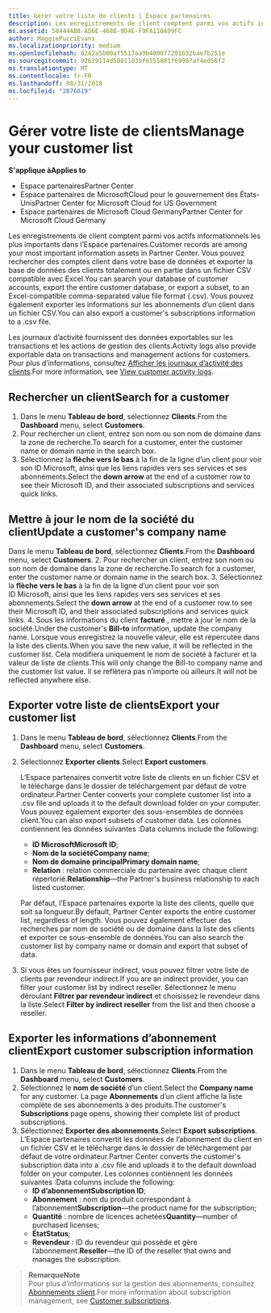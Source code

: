 ```yaml
---
title: Gérer votre liste de clients | Espace partenaires
description: Les enregistrements de client comptent parmi vos actifs informationnels les plus importants dans l’Espace partenaires.
ms.assetid: 58444AB8-AD6E-4686-9D4E-F9FA110A99FC
author: MaggiePucciEvans
ms.localizationpriority: medium
ms.openlocfilehash: 8242a5b00af5517aa9b480077201b32bae7b251e
ms.sourcegitcommit: 92629114d5081103bfe555081f69997af4ed56f2
ms.translationtype: MT
ms.contentlocale: fr-FR
ms.lasthandoff: 08/31/2018
ms.locfileid: "2876819"
---
```

# <a name="manage-your-customer-list"></a><span data-ttu-id="31986-103">Gérer votre liste de clients</span><span class="sxs-lookup"><span data-stu-id="31986-103">Manage your customer list</span></span>

**<span data-ttu-id="31986-104">S'applique à</span><span class="sxs-lookup"><span data-stu-id="31986-104">Applies to</span></span>**

-  <span data-ttu-id="31986-105">Espace partenaires</span><span class="sxs-lookup"><span data-stu-id="31986-105">Partner Center</span></span>
-  <span data-ttu-id="31986-106">Espace partenaires de MicrosoftCloud pour le gouvernement des États-Unis</span><span class="sxs-lookup"><span data-stu-id="31986-106">Partner Center for Microsoft Cloud for US Government</span></span>
-  <span data-ttu-id="31986-107">Espace partenaires de Microsoft Cloud Germany</span><span class="sxs-lookup"><span data-stu-id="31986-107">Partner Center for Microsoft Cloud Germany</span></span>

<span data-ttu-id="31986-108">Les enregistrements de client comptent parmi vos actifs informationnels les plus importants dans l’Espace partenaires.</span><span class="sxs-lookup"><span data-stu-id="31986-108">Customer records are among your most important information assets in Partner Center.</span></span> <span data-ttu-id="31986-109">Vous pouvez rechercher des comptes client dans votre base de données et exporter la base de données des clients totalement ou en partie dans un fichier&nbsp;CSV compatible avec Excel.</span><span class="sxs-lookup"><span data-stu-id="31986-109">You can search your database of customer accounts, export the entire customer database, or export a subset, to an Excel-compatible comma-separated value file format (.csv).</span></span> <span data-ttu-id="31986-110">Vous pouvez également exporter les informations sur les abonnements d’un client dans un fichier&nbsp;CSV.</span><span class="sxs-lookup"><span data-stu-id="31986-110">You can also export a customer's subscriptions information to a .csv file.</span></span>

<span data-ttu-id="31986-111">Les journaux d’activité fournissent des données exportables sur les transactions et les actions de gestion des clients.</span><span class="sxs-lookup"><span data-stu-id="31986-111">Activity logs also provide exportable data on transactions and management actions for customers.</span></span> <span data-ttu-id="31986-112">Pour plus d’informations, consultez [Afficher les journaux d’activité des clients](activity-logs.md).</span><span class="sxs-lookup"><span data-stu-id="31986-112">For more information, see [View customer activity logs](activity-logs.md).</span></span>


## <a name="search-for-a-customer"></a><span data-ttu-id="31986-113">Rechercher un client</span><span class="sxs-lookup"><span data-stu-id="31986-113">Search for a customer</span></span>

1.  <span data-ttu-id="31986-114">Dans le menu **Tableau de bord**, sélectionnez **Clients**.</span><span class="sxs-lookup"><span data-stu-id="31986-114">From the **Dashboard** menu, select **Customers**.</span></span>
2.  <span data-ttu-id="31986-115">Pour rechercher un client, entrez son nom ou son nom de domaine dans la zone de recherche.</span><span class="sxs-lookup"><span data-stu-id="31986-115">To search for a customer, enter the customer name or domain name in the search box.</span></span>
3.  <span data-ttu-id="31986-116">Sélectionnez la **flèche vers le bas** à la fin de la ligne d’un client pour voir son ID&nbsp;Microsoft, ainsi que les liens rapides vers ses services et ses abonnements.</span><span class="sxs-lookup"><span data-stu-id="31986-116">Select the **down arrow** at the end of a customer row to see their Microsoft ID, and their associated subscriptions and services quick links.</span></span>

## <a name="update-a-customers-company-name"></a><span data-ttu-id="31986-117">Mettre à jour le nom de la société du client</span><span class="sxs-lookup"><span data-stu-id="31986-117">Update a customer's company name</span></span>

<span data-ttu-id="31986-118">Dans le menu **Tableau de bord**, sélectionnez **Clients**.</span><span class="sxs-lookup"><span data-stu-id="31986-118">From the **Dashboard** menu, select **Customers**.</span></span>
2.  <span data-ttu-id="31986-119">Pour rechercher un client, entrez son nom ou son nom de domaine dans la zone de recherche.</span><span class="sxs-lookup"><span data-stu-id="31986-119">To search for a customer, enter the customer name or domain name in the search box.</span></span>
3.  <span data-ttu-id="31986-120">Sélectionnez la **flèche vers le bas** à la fin de la ligne d’un client pour voir son ID&nbsp;Microsoft, ainsi que les liens rapides vers ses services et ses abonnements.</span><span class="sxs-lookup"><span data-stu-id="31986-120">Select the **down arrow** at the end of a customer row to see their Microsoft ID, and their associated subscriptions and services quick links.</span></span>
4.  <span data-ttu-id="31986-121">Sous les informations du client **facturé** , mettre à jour le nom de la société.</span><span class="sxs-lookup"><span data-stu-id="31986-121">Under the customer's **Bill-to** information, update the company name.</span></span> <span data-ttu-id="31986-122">Lorsque vous enregistrez la nouvelle valeur, elle est répercutée dans la liste des clients.</span><span class="sxs-lookup"><span data-stu-id="31986-122">When you save the new value, it will be reflected in the customer list.</span></span> <span data-ttu-id="31986-123">Cela modifiera uniquement le nom de société à facturer et la valeur de liste de clients.</span><span class="sxs-lookup"><span data-stu-id="31986-123">This will only change the Bill-to company name and the customer list value.</span></span> <span data-ttu-id="31986-124">Il se reflètera pas n’importe où ailleurs.</span><span class="sxs-lookup"><span data-stu-id="31986-124">It will not be reflected anywhere else.</span></span>

## <a name="export-your-customer-list"></a><span data-ttu-id="31986-125">Exporter votre liste de clients</span><span class="sxs-lookup"><span data-stu-id="31986-125">Export your customer list</span></span>

1.  <span data-ttu-id="31986-126">Dans le menu **Tableau de bord**, sélectionnez **Clients**.</span><span class="sxs-lookup"><span data-stu-id="31986-126">From the **Dashboard** menu, select **Customers**.</span></span>
2.  <span data-ttu-id="31986-127">Sélectionnez **Exporter clients**.</span><span class="sxs-lookup"><span data-stu-id="31986-127">Select **Export customers**.</span></span>

    <span data-ttu-id="31986-128">L’Espace partenaires convertit votre liste de clients en un fichier&nbsp;CSV et le télécharge dans le dossier de téléchargement par défaut de votre ordinateur.</span><span class="sxs-lookup"><span data-stu-id="31986-128">Partner Center converts your complete customer list into a .csv file and uploads it to the default download folder on your computer.</span></span> <span data-ttu-id="31986-129">Vous pouvez également exporter des sous-ensembles de données client.</span><span class="sxs-lookup"><span data-stu-id="31986-129">You can also export subsets of customer data.</span></span> <span data-ttu-id="31986-130">Les colonnes contiennent les données suivantes&nbsp;:</span><span class="sxs-lookup"><span data-stu-id="31986-130">Data columns include the following:</span></span>

    -   <span data-ttu-id="31986-131">**ID Microsoft**</span><span class="sxs-lookup"><span data-stu-id="31986-131">**Microsoft ID**;</span></span>
    -   <span data-ttu-id="31986-132">**Nom de la société**</span><span class="sxs-lookup"><span data-stu-id="31986-132">**Company name**;</span></span>
    -   <span data-ttu-id="31986-133">**Nom de domaine principal**</span><span class="sxs-lookup"><span data-stu-id="31986-133">**Primary domain name**;</span></span>
    -   <span data-ttu-id="31986-134">**Relation**&nbsp;: relation commerciale du partenaire avec chaque client répertorié.</span><span class="sxs-lookup"><span data-stu-id="31986-134">**Relationship**—the Partner's business relationship to each listed customer.</span></span>

    <span data-ttu-id="31986-135">Par défaut, l’Espace partenaires exporte la liste des clients, quelle que soit sa longueur.</span><span class="sxs-lookup"><span data-stu-id="31986-135">By default, Partner Center exports the entire customer list, regardless of length.</span></span> <span data-ttu-id="31986-136">Vous pouvez également effectuer des recherches par nom de société ou de domaine dans la liste des clients et exporter ce sous-ensemble de données.</span><span class="sxs-lookup"><span data-stu-id="31986-136">You can also search the customer list by company name or domain and export that subset of data.</span></span>

3.  <span data-ttu-id="31986-137">Si vous êtes un fournisseur indirect, vous pouvez filtrer votre liste de clients par revendeur indirect.</span><span class="sxs-lookup"><span data-stu-id="31986-137">If you are an indirect provider, you can filter your customer list by indirect reseller.</span></span> <span data-ttu-id="31986-138">Sélectionnez le menu déroulant **Filtrer par revendeur indirect** et choisissez le revendeur dans la liste.</span><span class="sxs-lookup"><span data-stu-id="31986-138">Select **Filter by indirect reseller** from the list and then choose a reseller.</span></span>


## <a name="export-customer-subscription-information"></a><span data-ttu-id="31986-139">Exporter les informations d’abonnement client</span><span class="sxs-lookup"><span data-stu-id="31986-139">Export customer subscription information</span></span>

1.  <span data-ttu-id="31986-140">Dans le menu **Tableau de bord**, sélectionnez **Clients**.</span><span class="sxs-lookup"><span data-stu-id="31986-140">From the **Dashboard** menu, select **Customers**.</span></span>
2.  <span data-ttu-id="31986-141">Sélectionnez le **nom de société** d’un client.</span><span class="sxs-lookup"><span data-stu-id="31986-141">Select the **Company name** for any customer.</span></span> <span data-ttu-id="31986-142">La page **Abonnements** d’un client affiche la liste complète de ses abonnements à des produits.</span><span class="sxs-lookup"><span data-stu-id="31986-142">The customer's **Subscriptions** page opens, showing their complete list of product subscriptions.</span></span>
3.  <span data-ttu-id="31986-143">Sélectionnez **Exporter des abonnements**.</span><span class="sxs-lookup"><span data-stu-id="31986-143">Select **Export subscriptions**.</span></span> <span data-ttu-id="31986-144">L’Espace partenaires convertit les données de l’abonnement du client en un fichier&nbsp;CSV et le télécharge dans le dossier de téléchargement par défaut de votre ordinateur.</span><span class="sxs-lookup"><span data-stu-id="31986-144">Partner Center converts the customer's subscription data into a .csv file and uploads it to the default download folder on your computer.</span></span> <span data-ttu-id="31986-145">Les colonnes contiennent les données suivantes&nbsp;:</span><span class="sxs-lookup"><span data-stu-id="31986-145">Data columns include the following:</span></span>
    -   <span data-ttu-id="31986-146">**ID d’abonnement**</span><span class="sxs-lookup"><span data-stu-id="31986-146">**Subscription ID**;</span></span>
    -   <span data-ttu-id="31986-147">**Abonnement**&nbsp;: nom du produit correspondant à l’abonnement</span><span class="sxs-lookup"><span data-stu-id="31986-147">**Subscription**—the product name for the subscription;</span></span>
    -   <span data-ttu-id="31986-148">**Quantité**&nbsp;: nombre de licences achetées</span><span class="sxs-lookup"><span data-stu-id="31986-148">**Quantity**—number of purchased licenses;</span></span>
    -   <span data-ttu-id="31986-149">**État**</span><span class="sxs-lookup"><span data-stu-id="31986-149">**Status**;</span></span>
    -   <span data-ttu-id="31986-150">**Revendeur**&nbsp;: ID du revendeur qui possède et gère l’abonnement.</span><span class="sxs-lookup"><span data-stu-id="31986-150">**Reseller**—the ID of the reseller that owns and manages the subscription.</span></span>

>**<span data-ttu-id="31986-151">Remarque</span><span class="sxs-lookup"><span data-stu-id="31986-151">Note</span></span>**<br>
<span data-ttu-id="31986-152">Pour plus d’informations sur la gestion des abonnements, consultez [Abonnements client](customer-subscriptions.md).</span><span class="sxs-lookup"><span data-stu-id="31986-152">For more information about subscription management, see [Customer subscriptions](customer-subscriptions.md).</span></span>

     

 

 



